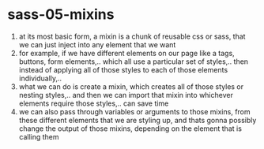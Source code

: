 # sass-05-mixins

1. at its most basic form, a mixin is a chunk of reusable css or sass, that we can just inject into any element that we want
2. for example, if we have different elements on our page like a tags, buttons, form elements,.. which all use a particular set of styles,.. then instead of applying all of those styles to each of those elements individually,.. 
3. what we can do is create a mixin, which creates all of those styles or nesting styles,.. and then we can import that mixin into whichever elements require those styles,.. can save time
4. we can also pass through variables or arguments to those mixins, from these different elements that we are styling up, and thats gonna possibly change the output of those mixins, depending on the element that is calling them
